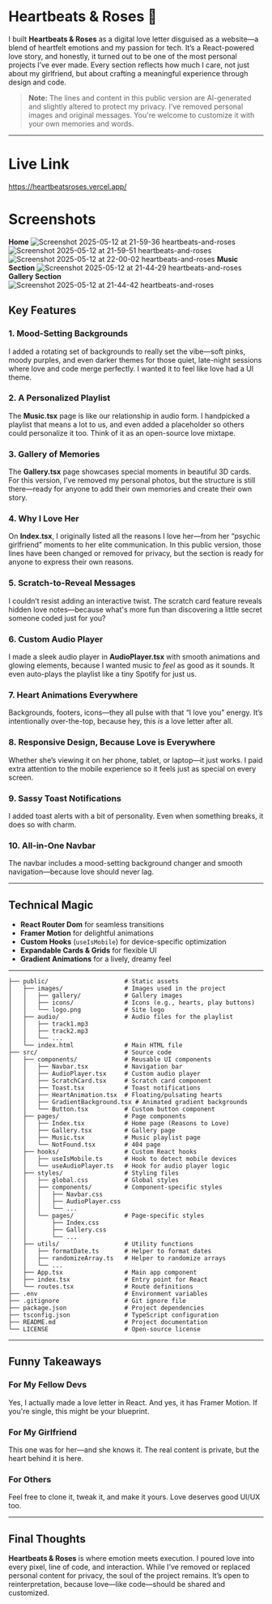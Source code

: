 # Heartbeats & Roses 💖

I built **Heartbeats & Roses** as a digital love letter disguised as a website—a blend of heartfelt emotions and my passion for tech. It’s a React-powered love story, and honestly, it turned out to be one of the most personal projects I’ve ever made. Every section reflects how much I care, not just about my girlfriend, but about crafting a meaningful experience through design and code.

> **Note:** The lines and content in this public version are AI-generated and slightly altered to protect my privacy. I’ve removed personal images and original messages. You're welcome to customize it with your own memories and words.

---
# Live Link
https://heartbeatsroses.vercel.app/

# Screenshots
**Home**
![Screenshot 2025-05-12 at 21-59-36 heartbeats-and-roses](https://github.com/user-attachments/assets/3da1bc79-4c62-4534-b92d-ebc6416e0f86)
![Screenshot 2025-05-12 at 21-59-51 heartbeats-and-roses](https://github.com/user-attachments/assets/a5e0ba4d-38ed-4287-ac0c-c94792eeb296)
![Screenshot 2025-05-12 at 22-00-02 heartbeats-and-roses](https://github.com/user-attachments/assets/5daff5dd-a72a-4889-ba3c-87acb1c89d3d)
**Music Section**
![Screenshot 2025-05-12 at 21-44-29 heartbeats-and-roses](https://github.com/user-attachments/assets/c50ef9a0-5b61-4730-bbd9-60a6599207d8)
**Gallery Section**
![Screenshot 2025-05-12 at 21-44-42 heartbeats-and-roses](https://github.com/user-attachments/assets/d2c49fe0-69fa-49dc-9b77-f4dc32d01721)



##  Key Features

### 1. Mood-Setting Backgrounds  
I added a rotating set of backgrounds to really set the vibe—soft pinks, moody purples, and even darker themes for those quiet, late-night sessions where love and code merge perfectly. I wanted it to feel like love had a UI theme.

### 2. A Personalized Playlist  
The **Music.tsx** page is like our relationship in audio form. I handpicked a playlist that means a lot to us, and even added a placeholder so others could personalize it too. Think of it as an open-source love mixtape.

### 3. Gallery of Memories  
The **Gallery.tsx** page showcases special moments in beautiful 3D cards. For this version, I’ve removed my personal photos, but the structure is still there—ready for anyone to add their own memories and create their own story.

### 4. Why I Love Her  
On **Index.tsx**, I originally listed all the reasons I love her—from her “psychic girlfriend” moments to her elite communication. In this public version, those lines have been changed or removed for privacy, but the section is ready for anyone to express their own reasons.

### 5. Scratch-to-Reveal Messages  
I couldn’t resist adding an interactive twist. The scratch card feature reveals hidden love notes—because what's more fun than discovering a little secret someone coded just for you?

### 6. Custom Audio Player  
I made a sleek audio player in **AudioPlayer.tsx** with smooth animations and glowing elements, because I wanted music to *feel* as good as it sounds. It even auto-plays the playlist like a tiny Spotify for just us.

### 7. Heart Animations Everywhere  
Backgrounds, footers, icons—they all pulse with that “I love you” energy. It’s intentionally over-the-top, because hey, this *is* a love letter after all.

### 8. Responsive Design, Because Love is Everywhere  
Whether she’s viewing it on her phone, tablet, or laptop—it just works. I paid extra attention to the mobile experience so it feels just as special on every screen.

### 9. Sassy Toast Notifications  
I added toast alerts with a bit of personality. Even when something breaks, it does so with charm.

### 10. All-in-One Navbar  
The navbar includes a mood-setting background changer and smooth navigation—because love should never lag.

---

##  Technical Magic

- **React Router Dom** for seamless transitions  
- **Framer Motion** for delightful animations  
- **Custom Hooks** (`useIsMobile`) for device-specific optimization  
- **Expandable Cards & Grids** for flexible UI  
- **Gradient Animations** for a lively, dreamy feel

---

```Heartbeats&Roses/
├── public/                     # Static assets
│   ├── images/                 # Images used in the project
│   │   ├── gallery/            # Gallery images
│   │   ├── icons/              # Icons (e.g., hearts, play buttons)
│   │   └── logo.png            # Site logo
│   ├── audio/                  # Audio files for the playlist
│   │   ├── track1.mp3
│   │   ├── track2.mp3
│   │   └── ...                 
│   └── index.html              # Main HTML file
├── src/                        # Source code
│   ├── components/             # Reusable UI components
│   │   ├── Navbar.tsx          # Navigation bar
│   │   ├── AudioPlayer.tsx     # Custom audio player
│   │   ├── ScratchCard.tsx     # Scratch card component
│   │   ├── Toast.tsx           # Toast notifications
│   │   ├── HeartAnimation.tsx  # Floating/pulsating hearts
│   │   ├── GradientBackground.tsx # Animated gradient backgrounds
│   │   └── Button.tsx          # Custom button component
│   ├── pages/                  # Page components
│   │   ├── Index.tsx           # Home page (Reasons to Love)
│   │   ├── Gallery.tsx         # Gallery page
│   │   ├── Music.tsx           # Music playlist page
│   │   └── NotFound.tsx        # 404 page
│   ├── hooks/                  # Custom React hooks
│   │   ├── useIsMobile.ts      # Hook to detect mobile devices
│   │   └── useAudioPlayer.ts   # Hook for audio player logic
│   ├── styles/                 # Styling files
│   │   ├── global.css          # Global styles
│   │   ├── components/         # Component-specific styles
│   │   │   ├── Navbar.css
│   │   │   ├── AudioPlayer.css
│   │   │   └── ...
│   │   └── pages/              # Page-specific styles
│   │       ├── Index.css
│   │       ├── Gallery.css
│   │       └── ...
│   ├── utils/                  # Utility functions
│   │   ├── formatDate.ts       # Helper to format dates
│   │   ├── randomizeArray.ts   # Helper to randomize arrays
│   │   └── ...
│   ├── App.tsx                 # Main app component
│   ├── index.tsx               # Entry point for React
│   └── routes.tsx              # Route definitions
├── .env                        # Environment variables
├── .gitignore                  # Git ignore file
├── package.json                # Project dependencies
├── tsconfig.json               # TypeScript configuration
├── README.md                   # Project documentation
└── LICENSE                     # Open-source license
```
---

##  Funny Takeaways

### For My Fellow Devs  
Yes, I actually made a love letter in React. And yes, it has Framer Motion. If you're single, this might be your blueprint.

### For My Girlfriend  
This one was for her—and she knows it. The real content is private, but the heart behind it is here.

### For Others  
Feel free to clone it, tweak it, and make it yours. Love deserves good UI/UX too.

---

##  Final Thoughts

**Heartbeats & Roses** is where emotion meets execution. I poured love into every pixel, line of code, and interaction. While I’ve removed or replaced personal content for privacy, the soul of the project remains. It’s open to reinterpretation, because love—like code—should be shared and customized.
